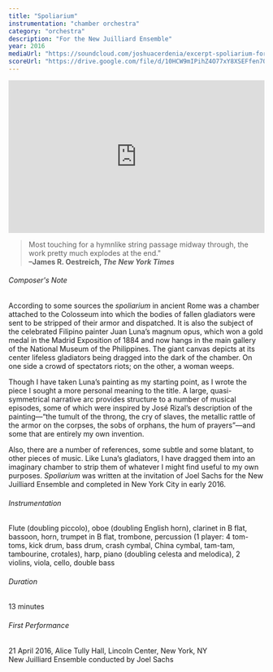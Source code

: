 ```yaml
---
title: "Spoliarium"
instrumentation: "chamber orchestra"
category: "orchestra"
description: "For the New Juilliard Ensemble"
year: 2016
mediaUrl: "https://soundcloud.com/joshuacerdenia/excerpt-spoliarium-for-chamber-orchestra-2016"
scoreUrl: "https://drive.google.com/file/d/10HCW9mIPihZ4O77xY8XSEFfen7QDad9C/view?usp=sharing"
---
```


<iframe class="mb-3" width="100%" height="300" scrolling="no" frameborder="no" src="https://w.soundcloud.com/player/?url=https%3A//api.soundcloud.com/tracks/267985720%3Fsecret_token%3Ds-hvvIG&amp;auto_play=false&amp;hide_related=false&amp;show_comments=false&amp;show_user=true&amp;show_reposts=false&amp;visual=true"></iframe>

>Most touching for a hymnlike string passage midway through, the work pretty much explodes at the end."\
**–James R. Oestreich, _The New York Times_**

###### Composer's Note

According to some sources the _spoliarium_ in ancient Rome was a chamber attached to the Colosseum into which the bodies of fallen gladiators were sent to be stripped of their armor and dispatched. It is also the subject of the celebrated Filipino painter Juan Luna’s magnum opus, which won a gold medal in the Madrid Exposition of 1884 and now hangs in the main gallery of the National Museum of the Philippines. The giant canvas depicts at its center lifeless gladiators being dragged into the dark of the chamber. On one side a crowd of spectators riots; on the other, a woman weeps.

Though I have taken Luna’s painting as my starting point, as I wrote the piece I sought a more personal meaning to the title. A large, quasi-symmetrical narrative arc provides structure to a number of musical episodes, some of which were inspired by José Rizal’s description of the painting—“the tumult of the throng, the cry of slaves, the metallic rattle of the armor on the corpses, the sobs of orphans, the hum of prayers”—and some that are entirely my own invention.

Also, there are a number of references, some subtle and some blatant, to other pieces of music. Like Luna’s gladiators, I have dragged them into an imaginary chamber to strip them of whatever I might find useful to my own purposes. _Spoliarium_ was written at the invitation of Joel Sachs for the New Juilliard Ensemble and completed in New York City in early 2016.

###### Instrumentation

Flute (doubling piccolo), oboe (doubling English horn), clarinet in B flat, bassoon, horn, trumpet in B flat, trombone, percussion (1 player: 4 tom-toms, kick drum, bass drum, crash cymbal, China cymbal, tam-tam, tambourine, crotales), harp, piano (doubling celesta and melodica), 2 violins, viola, cello, double bass

###### Duration

13 minutes

###### First Performance

21 April 2016, Alice Tully Hall, Lincoln Center, New York, NY\
New Juilliard Ensemble conducted by Joel Sachs